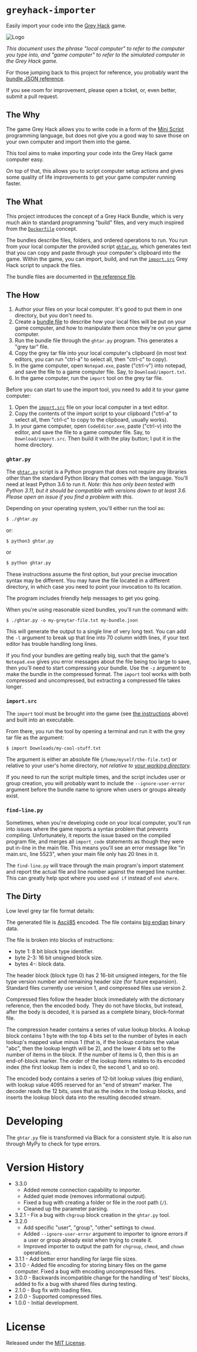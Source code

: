 # `greyhack-importer`

Easily import your code into the [Grey Hack](https://store.steampowered.com/app/605230/Grey_Hack/) game.

![Logo](logo.svg)

*This document uses the phrase "local computer" to refer to the computer you type into, and "game computer" to refer to the simulated computer in the Grey Hack game.*

For those jumping back to this project for reference, you probably want the [bundle JSON reference](bundle-files.md).

If you see room for improvement, please open a ticket, or, even better, submit a pull request.


## The Why

The game Grey Hack allows you to write code in a form of the [Mini Script](https://miniscript.org/) programming language, but does not give you a good way to save those on your own computer and import them into the game.

This tool aims to make importing your code into the Grey Hack game computer easy.

On top of that, this allows you to script computer setup actions and gives some quality of life improvements to get your game computer running faster.


## The What

This project introduces the concept of a Grey Hack Bundle, which is very much akin to standard programming "build" files, and very much inspired from the [`Dockerfile`](https://docs.docker.com/engine/reference/builder/) concept.

The bundles describe files, folders, and ordered operations to run.  You run from your local computer the provided script [`ghtar.py`](ghtar.py), which generates text that you can copy and paste through your computer's clipboard into the game.  Within the game, you can import, build, and run the [`import.src`](import.src) Grey Hack script to unpack the files.

The bundle files are documented in [the reference file](bundle-files.md).


## The How

1. Author your files on your local computer.  It's good to put them in one directory, but you don't need to.
2. Create a [bundle file](bundle-files.md) to describe how your local files will be put on your game computer, and how to manipulate them once they're on your game computer.
3. Run the bundle file through the `ghtar.py` program.  This generates a "grey tar" file.
4. Copy the grey tar file into your local computer's clipboard (in most text editors, you can run "ctrl-a" to select all, then "ctrl-c" to copy).
5. In the game computer, open `Notepad.exe`, paste ("ctrl-v") into notepad, and save the file to a game computer file.  Say, to `Download/import.txt`.
6. In the game computer, run the `import` tool on the grey tar file.

Before you can start to use the import tool, you need to add it to your game computer:

1. Open the [`import.src`](import.src) file on your local computer in a text editor.
2. Copy the contents of the import script to your clipboard ("ctrl-a" to select all, then "ctrl-c" to copy to the clipboard, usually works).
3. In your game computer, open `CodeEditor.exe`, paste ("ctrl-v) into the editor, and save the file to a game computer file.  Say, to `Download/import.src`.  Then build it with the play button; I put it in the home directory.

### `ghtar.py`

The [`ghtar.py`](ghtar.py) script is a Python program that does not require any libraries other than the standard Python library that comes with the language.  You'll need at least Python 3.6 to run it. *Note: this has only been tested with Python 3.11, but it should be compatible with versions down to at least 3.6.  Please open an issue if you find a problem with this.*

Depending on your operating system, you'll either run the tool as:

```bash
$ ./ghtar.py
```

or:

```bash
$ python3 ghtar.py
```

or

```bash
$ python ghtar.py
```

These instructions assume the first option, but your precise invocation syntax may be different.  You may have the file located in a different directory, in which case you need to point your invocation to its location.

The program includes friendly help messages to get you going.

When you're using reasonable sized bundles, you'll run the command with:

```
$ ./ghtar.py -o my-greytar-file.txt my-bundle.json
```

This will generate the output to a single line of very long text.  You can add the `-l` argument to break up that line into 70 column width lines, if your text editor has trouble handling long lines.

If you find your bundles are getting really big, such that the game's `Notepad.exe` gives you error messages about the file being too large to save, then you'll need to start compressing your bundle.  Use the `-z` argument to make the bundle in the compressed format.  The `import` tool works with both compressed and uncompressed, but extracting a compressed file takes longer.


### `import.src`

The `import` tool must be brought into the game (see [the instructions](#the-how) above) and built into an executable.

From there, you run the tool by opening a terminal and run it with the grey tar file as the argument:

```bash
$ import Downloads/my-cool-stuff.txt
```

The argument is either an absolute file (`/home/myself/the-file.txt`) or relative to your user's home directory, *not relative to [your working directory](https://greytracker.org/bugzilla/show_bug.cgi?id=630).*

If you need to run the script multiple times, and the script includes user or group creation, you will probably want to include the `--ignore-user-error` argument before the bundle name to ignore when users or groups already exist.

### `find-line.py`

Sometimes, when you're developing code on your local computer, you'll run into issues where the game reports a syntax problem that prevents compiling.  Unfortunately, it reports the issue based on the compiled program file, and merges all `import_code` statements as though they were put in-line in the main file.  This means you'll see an error message like "in main.src, line 5523", when your main file only has 20 lines in it.

The `find-line.py` will trace through the main program's import statement and report the actual file and line number against the merged line number.  This can greatly help spot where you used `end if` instead of `end where`.


## The Dirty

Low level grey tar file format details:

The generated file is [Ascii85](https://en.wikipedia.org/wiki/Ascii85) encoded.  The file contains [big endian](https://en.wikipedia.org/wiki/Endianness) binary data.

The file is broken into blocks of instructions:

* byte 1: 8 bit block type identifier.
* byte 2-3: 16 bit unsigned block size.
* bytes 4-: block data.

The header block (block type 0) has 2 16-bit unsigned integers, for the file type version number and remaining header size (for future expansion).  Standard files currently use version 1, and compressed files use version 2.

Compressed files follow the header block immediately with the dictionary reference, then the encoded body.  They do not have blocks, but instead, after the body is decoded, it is parsed as a complete binary, block-format file.

The compression header contains a series of value lookup blocks.  A lookup block contains 1 byte with the top 4 bits set to the number of bytes in each lookup's mapped value minus 1 (that is, if the lookup contains the value "abc", then the lookup length will be 2), and the lower 4 bits set to the number of items in the block.  If the number of items is 0, then this is an end-of-block marker.  The order of the lookup items relates to its encoded index (the first lookup item is index 0, the second 1, and so on).

The encoded body contains a series of 12-bit lookup values (big endian), with lookup value 4095 reserved for an "end of stream" marker.  The decoder reads the 12 bits, uses that as the index in the lookup blocks, and inserts the lookup block data into the resulting decoded stream.


# Developing

The `ghtar.py` file is transformed via Black for a consistent style.  It is also run through MyPy to check for type errors.


# Version History

* 3.3.0
    * Added remote connection capability to importer.
    * Added quiet mode (removes informational output).
    * Fixed a bug with creating a folder or file in the root path (`/`).
    * Cleaned up the parameter parsing.
* 3.2.1 - Fix a bug with `chgroup` block creation in the `ghtar.py` tool.
* 3.2.0
    * Add specific "user", "group", "other" settings to `chmod`.
    * Added `--ignore-user-error` argument to importer to ignore errors if a user or group already exist when trying to create it.
    * Improved importer to output the path for `chgroup`, `chmod`, and `chown` operations.
* 3.1.1 - Add better error handling for large file sizes.
* 3.1.0 - Added file encoding for storing binary files on the game computer.  Fixed a bug with encoding uncompressed files.
* 3.0.0 - Backwards incompatible change for the handling of 'test' blocks, added to fix a bug with shared files during testing.
* 2.1.0 - Bug fix with loading files.
* 2.0.0 - Supported compressed files.
* 1.0.0 - Initial development.

# License

Released under the [MIT License](LICENSE).
